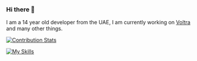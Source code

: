 ### Hi there 👋

I am a 14 year old developer from the UAE, I am currently working on [Voltra](http://github.com/planetjunkie/voltra) and many other things.

[![Contribution Stats](https://github-contribution-stats.vercel.app/api/?username=planetjunkie)](https://github.com/LordDashMe/github-contribution-stats/)

[![My Skills](https://skillicons.dev/icons?i=py,linux,html,md,vscode,figma,qt)](https://skillicons.dev)

